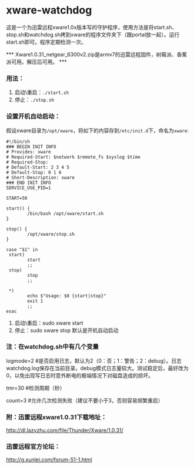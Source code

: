 # xware-watchdog
这是一个为迅雷远程xware1.0x版本写的守护程序，使用方法是将start.sh、stop.sh和watchdog.sh拷到xware的程序文件夹下（跟portal放一起）。运行start.sh即可。程序定期检测一次。

*** Xware1.0.31_netgear_6300v2.zip是armv7的迅雷远程固件，树莓派、香蕉派可用。解压后可用。 ***

### 用法：
1. 启动\重启：`./start.sh`
2. 停止：`./stop.sh`

### 设置开机自动启动：
假设xware目录为`/opt/xware`，将如下的内容存到`/etc/init.d`下，命名为`xware`:
```
#!/bin/sh 
### BEGIN INIT INFO
# Provides: xware
# Required-Start: $network $remote_fs $syslog $time
# Required-Stop:
# Default-Start: 2 3 4 5
# Default-Stop: 0 1 6
# Short-Description: xware
### END INIT INFO
SERVICE_USE_PID=1

START=50

start() {
        /bin/bash /opt/xware/start.sh
}

stop() {
        /opt/xware/stop.sh
}

case "$1" in
 start)
        start
        ;;
 stop)
        stop
        ;;

 *)
        echo $"Usage: $0 {start|stop}"  
        exit 1
        ;;
esac
```

1. 启动\重启：sudo xware start
2. 停止：sudo xware stop
默认是开机自动启动

### 注：在watchdog.sh中有几个变量
logmode=2 #是否启用日志，默认为2（0：否；1：警告；2：debug）。日志watchdog.log保存在当前目录。debug模式日志量较大。测试稳定后，最好改为0，以免出现写日志时意外断电的极端情况下对磁盘造成的损坏。

tmr=30 #检测周期（秒）

count=3 #允许几次检测失败（建议不要小于3，否则容易频繁重启）

### 附：迅雷远程xware1.0.31下载地址：
http://dl.lazyzhu.com/file/Thunder/Xware/1.0.31/

### 迅雷远程官方论坛：
http://g.xunlei.com/forum-51-1.html

